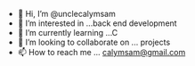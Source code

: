 - 👋 Hi, I’m @unclecalymsam
- 👀 I’m interested in ...back end development 
- 🌱 I’m currently learning ...C
- 💞️ I’m looking to collaborate on ... projects 
- 📫 How to reach me ... calymsam@gmail.com

<!---
unclecalymsam/unclecalymsam is a ✨ special ✨ repository because its `README.md` (this file) appears on your GitHub profile.
You can click the Preview link to take a look at your changes.
--->
